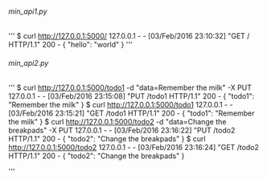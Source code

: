 ###### min_api1.py
'''
$ curl http://127.0.0.1:5000/
127.0.0.1 - - [03/Feb/2016 23:10:32] "GET / HTTP/1.1" 200 -
{
    "hello": "world"
}
'''

###### min_api2.py
'''
$ curl http://127.0.0.1:5000/todo1 -d "data=Remember the milk" -X PUT
127.0.0.1 - - [03/Feb/2016 23:15:08] "PUT /todo1 HTTP/1.1" 200 -
{
    "todo1": "Remember the milk"
}
$ curl http://127.0.0.1:5000/todo1
127.0.0.1 - - [03/Feb/2016 23:15:21] "GET /todo1 HTTP/1.1" 200 -
{
    "todo1": "Remember the milk"
}
$ curl http://127.0.0.1:5000/todo2 -d "data=Change the breakpads" -X PUT
127.0.0.1 - - [03/Feb/2016 23:16:22] "PUT /todo2 HTTP/1.1" 200 -
{
    "todo2": "Change the breakpads"
}
$ curl http://127.0.0.1:5000/todo2
127.0.0.1 - - [03/Feb/2016 23:16:24] "GET /todo2 HTTP/1.1" 200 -
{
    "todo2": "Change the breakpads"
}

'''
